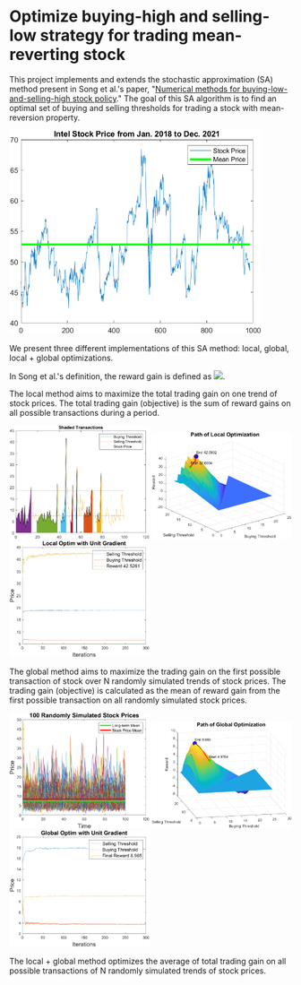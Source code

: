 # Optimize buying-high and selling-low strategy for trading mean-reverting stock

This project implements and extends the stochastic approximation (SA) method present in Song et al.'s paper, "[Numerical methods for buying-low-and-selling-high stock policy](https://doi.org/10.1109/ACC.2008.4586627)." The goal of this SA algorithm is to find an optimal set of buying and selling thresholds for trading a stock with mean-reversion property. 

<p>
    <img src="figures/intel_stock_prices.png" width="450" /> 
</p>

We present three different implementations of this SA method: local, global, local + global optimizations.

In Song et al.'s definition, the reward gain is defined as <img src="https://render.githubusercontent.com/render/math?math=\phi(\theta)=\phi(b,s)=e^{(-\rho\tau^{(s)})}s(1-K) - e^{(-\rho\tau^{(b)})}b(1%2BK)">. 

The local method aims to maximize the total trading gain on one trend of stock prices. The total trading gain (objective) is the sum of reward gains on all possible transactions during a period.

<p float="left">
  <img src="figures/multi_transactions_of_one_stock.png" width="250" />
  <img src="figures/local_optimization_path.png" width="250" /> 
  <img src="figures/local_optim_unit_gradient.png" width="250" />
</p>

The global method aims to maximize the trading gain on the first possible transaction of stock over N randomly simulated trends of stock prices. The trading gain (objective) is calculated as the mean of reward gain from the first possible transaction on all randomly simulated stock prices.

<p float="left">
  <img src="figures/randomly_simulated_stock_prices.png" width="250" />
  <img src="figures/global_optimization_path.png" width="250" /> 
  <img src="figures/global_optim_unit_gradient.png" width="250" />
</p>

The local + global method optimizes the average of total trading gain on all possible transactions of N randomly simulated trends of stock prices.